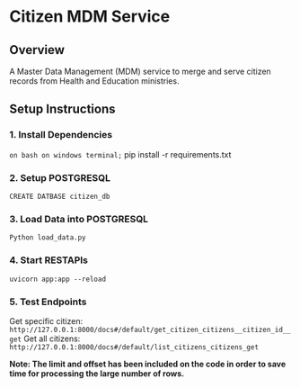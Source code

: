 # Citizen MDM Service

## Overview
A Master Data Management (MDM) service to merge and serve citizen records from Health and Education ministries.

## Setup Instructions

### 1. Install Dependencies
 ```on bash on windows terminal;```
pip install -r requirements.txt

### 2. Setup POSTGRESQL 
`CREATE DATBASE citizen_db`

### 3. Load Data into POSTGRESQL 
`Python load_data.py` 

### 4. Start RESTAPIs 
`uvicorn app:app --reload` 

### 5. Test Endpoints 

Get specific citizen: ``http://127.0.0.1:8000/docs#/default/get_citizen_citizens__citizen_id__get``
Get all citizens: ``http://127.0.0.1:8000/docs#/default/list_citizens_citizens_get``

**Note: The limit and offset has been included on the code in order to save time for processing the large number of rows.**